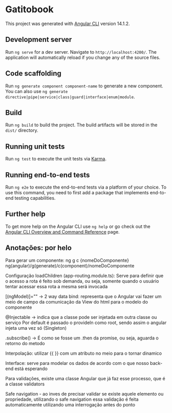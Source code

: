 # Gatitobook

This project was generated with [Angular CLI](https://github.com/angular/angular-cli) version 14.1.2.

## Development server

Run `ng serve` for a dev server. Navigate to `http://localhost:4200/`. The application will automatically reload if you change any of the source files.

## Code scaffolding

Run `ng generate component component-name` to generate a new component. You can also use `ng generate directive|pipe|service|class|guard|interface|enum|module`.

## Build

Run `ng build` to build the project. The build artifacts will be stored in the `dist/` directory.

## Running unit tests

Run `ng test` to execute the unit tests via [Karma](https://karma-runner.github.io).

## Running end-to-end tests

Run `ng e2e` to execute the end-to-end tests via a platform of your choice. To use this command, you need to first add a package that implements end-to-end testing capabilities.

## Further help

To get more help on the Angular CLI use `ng help` or go check out the [Angular CLI Overview and Command Reference](https://angular.io/cli) page.


## Anotações: por helo
Para gerar um componente: ng g c {nomeDoComponente}
ng(angular)/g(generate)/c(component)/nomeDoComponente

 Configuração loadChildren (app-routing.module.ts): 
 Serve para definir que o acesso a rota é feito sob demanda, ou seja, somente quando o usuário tentar acessar essa rota a mesma será invocada

 [(ngModel)]="" -> 2 way data bind: representa que o Angular vai fazer um meio de campo da comunicação da View do html para o modelo do componente 

 @Injectable -> indica que a classe pode ser injetada em outra classe ou serviço
 Por default é passado o provideIn como root, sendo assim o angular injeta uma vez só (Singleton)

 .subscribe() -> É como se fosse um .then da promise, ou seja, aguarda o retorno do metodo

Interpolação: utilizar {{ }} com um atributo no meio para o tornar dinamico

Interface: serve para modelar os dados de acordo com o que nosso back-end está esperando

Para validações, existe uma classe Angular que já faz esse processo, que é a classe validators

Safe navigation - ao inves de precisar validar se existe aquele elemento ou propriedade, utilizando o safe navigation essa validação é feita automaticamente utilizando uma interrogação antes do ponto

